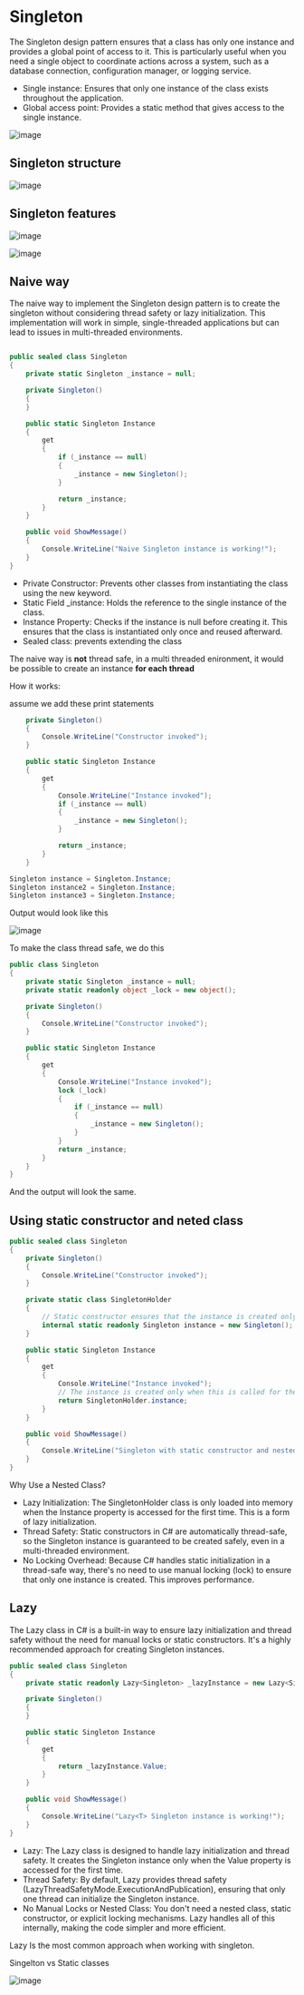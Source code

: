 # Singleton

The Singleton design pattern ensures that a class has only one instance and provides a global point of access to it. This is particularly useful when you need a single object to coordinate actions across a system, such as a database connection, configuration manager, or logging service.

- Single instance: Ensures that only one instance of the class exists throughout the application.
- Global access point: Provides a static method that gives access to the single instance.

![image](https://github.com/user-attachments/assets/8883852b-517f-4122-971c-5c22a41780f4)

## Singleton structure

![image](https://github.com/user-attachments/assets/19d9dd8d-e894-44f4-9a2a-ff0f1a2e0a7e)

## Singleton features

![image](https://github.com/user-attachments/assets/c89d1968-e632-4b6e-9499-d8d0d5d7aece)

![image](https://github.com/user-attachments/assets/8f6052ed-d2e7-4417-a2d7-36da458e950d)

## Naive way

The naive way to implement the Singleton design pattern is to create the singleton without considering thread safety or lazy initialization. This implementation will work in simple, single-threaded applications but can lead to issues in multi-threaded environments.

```csharp

public sealed class Singleton
{
    private static Singleton _instance = null;

    private Singleton()
    {
    }

    public static Singleton Instance
    {
        get
        {
            if (_instance == null)
            {
                _instance = new Singleton();
            }

            return _instance;
        }
    }

    public void ShowMessage()
    {
        Console.WriteLine("Naive Singleton instance is working!");
    }
}

```

- Private Constructor: Prevents other classes from instantiating the class using the new keyword.
- Static Field _instance: Holds the reference to the single instance of the class.
- Instance Property: Checks if the instance is null before creating it. This ensures that the class is instantiated only once and reused afterward.
- Sealed class: prevents extending the class

The naive way is **not** thread safe, in a multi threaded enironment, it would be possible to create an instance **for each thread**

How it works:

assume we add these print statements 

```csharp
    private Singleton()
    {
        Console.WriteLine("Constructor invoked");
    }

    public static Singleton Instance
    {
        get
        {
            Console.WriteLine("Instance invoked");
            if (_instance == null)
            {
                _instance = new Singleton();
            }

            return _instance;
        }
    }
```

```csharp
Singleton instance = Singleton.Instance;
Singleton instance2 = Singleton.Instance;
Singleton instance3 = Singleton.Instance;
```

Output would look like this

![image](https://github.com/user-attachments/assets/235b7122-2b61-4af2-926f-a48ffe348d7e)

To make the class thread safe, we do this

```csharp
public class Singleton
{
    private static Singleton _instance = null;
    private static readonly object _lock = new object();

    private Singleton()
    {
        Console.WriteLine("Constructor invoked");
    }

    public static Singleton Instance
    {
        get
        {
            Console.WriteLine("Instance invoked");
            lock (_lock)
            {
                if (_instance == null)
                {
                    _instance = new Singleton();
                }
            }
            return _instance;
        }
    }
}
```

And the output will look the same.

## Using static constructor and neted class

```csharp
public sealed class Singleton
{
    private Singleton()
    {
        Console.WriteLine("Constructor invoked");
    }

    private static class SingletonHolder
    {
        // Static constructor ensures that the instance is created only when accessed
        internal static readonly Singleton instance = new Singleton();
    }

    public static Singleton Instance
    {
        get
        {
            Console.WriteLine("Instance invoked");
            // The instance is created only when this is called for the first time
            return SingletonHolder.instance;
        }
    }

    public void ShowMessage()
    {
        Console.WriteLine("Singleton with static constructor and nested class is working!");
    }
}

```
Why Use a Nested Class?
- Lazy Initialization: The SingletonHolder class is only loaded into memory when the Instance property is accessed for the first time. This is a form of lazy initialization.
- Thread Safety: Static constructors in C# are automatically thread-safe, so the Singleton instance is guaranteed to be created safely, even in a multi-threaded environment.
- No Locking Overhead: Because C# handles static initialization in a thread-safe way, there's no need to use manual locking (lock) to ensure that only one instance is created. This improves performance.

## Lazy <T>

The Lazy<T> class in C# is a built-in way to ensure lazy initialization and thread safety without the need for manual locks or static constructors. It's a highly recommended approach for creating Singleton instances.

```csharp
public sealed class Singleton
{
    private static readonly Lazy<Singleton> _lazyInstance = new Lazy<Singleton>(() => new Singleton());

    private Singleton()
    {
    }

    public static Singleton Instance
    {
        get
        {
            return _lazyInstance.Value;
        }
    }

    public void ShowMessage()
    {
        Console.WriteLine("Lazy<T> Singleton instance is working!");
    }
}
```

- Lazy<T>: The Lazy<T> class is designed to handle lazy initialization and thread safety. It creates the Singleton instance only when the Value property is accessed for the first time.
- Thread Safety: By default, Lazy<T> provides thread safety (LazyThreadSafetyMode.ExecutionAndPublication), ensuring that only one thread can initialize the Singleton instance.
- No Manual Locks or Nested Class: You don't need a nested class, static constructor, or explicit locking mechanisms. Lazy<T> handles all of this internally, making the code simpler and more efficient.

Lazy<T> Is the most common approach when working with singleton.

Singelton vs Static classes

![image](https://github.com/user-attachments/assets/a60b986c-e704-4a81-ad24-25a077bccf53)
